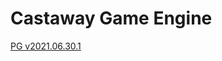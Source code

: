# Castaway Game Engine

[PG v2021.06.30.1](https://github.com/LiamCoalStudio/castaway/releases/tag/v2021.06.30.1-pg)
